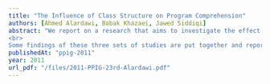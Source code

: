 ```yaml
---
title: "The Influence of Class Structure on Program Comprehension"
authors: [Ahmed Alardawi, Babak Khazaei, Jawed Siddiqi]
abstract: "We report on a research that aims to investigate the effect of class structure on program comprehension. The subject groups are novices and the treatments are simple programs without class structure versus the equivalent programs with classes present; they are termed respectively as: Non-Class based programs and as Class based programs. Data was collected from three different sets of studies comprising of a total of 211 undergraduate first year computer science students from different institutions.
<br>
Some findings of these three sets of studies are put together and reported, in particular the overall results indicate that Class based programs were more understandable, readable, and accessible than the corresponding Non-Class based programs. Our findings align with and support those works that claim the cognitive benefits of the OO paradigm. Limitations and directions for future research are highlighted."
publishedAt: "ppig-2011"
year: 2011
url_pdf: "/files/2011-PPIG-23rd-Alardawi.pdf"
---
```


